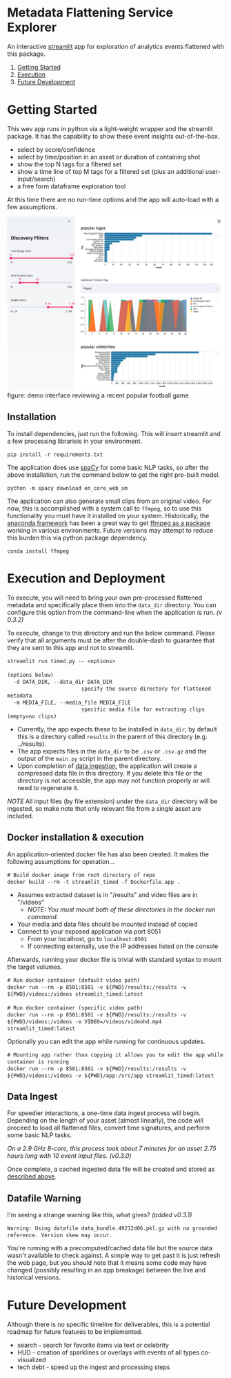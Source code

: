 # Metadata Flattening Service Explorer

An interactive [streamlit](https://www.streamlit.io/) app for exploration of 
analytics events flattened with this package.

1. [Getting Started](#getting-started)
2. [Execution](#execution-and-deployment)
3. [Future Development](#future-development)

# Getting Started

This wev app runs in python via a light-weight wrapper and the streamlit 
package. It has the capability to show these event insights out-of-the-box.

* select by score/confidence
* select by time/position in an asset or duration of containing shot
* show the top N tags for a filtered set
* show a time line of top M tags for a filtered set (plus an additional user-input/search)
* a free form dataframe exploration tool

At this time there are no run-time options and the app will auto-load
with a few assumptions.

![Explorer Demo Image](explorer-teaser.jpg)
figure: demo interface reviewing a recent popular football game


## Installation

To install dependencies, just run the following.  This will insert streamlit
and a few processing librarieis in your environment.

```shell
pip install -r requirements.txt
```

The application does use [spaCy](https://spacy.io/) for some basic NLP tasks, 
so after the above installation, run the command below to get the right pre-built
model.

```shell
python -m spacy download en_core_web_sm
```

The application can also generate small clips from an original video.  For now,
this is accomplished with a system call to `ffmpeg`, so to use this functionality
you must have it installed on your system.  Historically, the [anaconda framework](https://www.anaconda.com/)
has been a great way to get [ffmpeg as a package](https://anaconda.org/menpo/ffmpeg) 
working in various environments.  Future versions may attempt to reduce this burden this via
python package dependency. 

```shell
conda install ffmpeg
```

# Execution and Deployment

To execute, you will need to bring your own pre-processed flattened metadata and
specifically place them into the `data_dir` directory.  You can configure 
this option from the command-line when the application is run. *(v 0.3.2)*

To execute, change to this directory and run the below command.  Please verify that 
all arguments must be after the 
double-dash to guarantee that they are sent to this app and not to streamlit.

```shell
streamlit run timed.py -- <options>

(options below)
  -d DATA_DIR, --data_dir DATA_DIR
                        specify the source directory for flattened metadata
  -m MEDIA_FILE, --media_file MEDIA_FILE
                        specific media file for extracting clips (empty=no clips)
```

* Currently, the app expects these to be installed in `data_dir`; by default this is
  a directory called `results` in the parent of this directory (e.g. ../results).  
* The app expects files in the `data_dir`
  to be `.csv` or `.csv.gz` and the output of the `main.py` script in the 
  parent directory.  
* Upon completion of [data ingestion](#Data-Ingest), the application will
  create a compressed data file in this directory.  If you delete this file or the directory
  is not accessble, the app may not function properly or will need to regenerate it.

*NOTE* All input files (by file extension) under the `data_dir` directory will be 
ingested, so make note that only relevant file from a single asset are included.


## Docker installation & execution

An application-oriented docker file has also been created.  It makes the following assumptions
for operation...

```shell
# Build docker image from root directory of repo
docker build --rm -t streamlit_timed -f Dockerfile.app .
```

* Assumes extracted dataset is in "/results" and video files are in "/videos"
    * *NOTE: You must mount both of these directories in the docker run command.*
* Your media and data files should be mounted instead of copied
* Connect to your exposed application via port 8051
    * From your localhost, go to `localhost:8501` 
    * If connecting externally, use the IP addresses listed on the console

Afterwards, running your docker file is trivial with standard syntax to mount the target volumes.

```shell
# Run docker container (default video path)
docker run --rm -p 8501:8501 -v ${PWD}/results:/results -v ${PWD}/videos:/videos streamlit_timed:latest 

# Run docker container (specific video path)
docker run --rm -p 8501:8501 -v ${PWD}/results:/results -v ${PWD}/videos:/videos -e VIDEO=/videos/videohd.mp4  streamlit_timed:latest 

```

Optionally you can edit the app while running for continuous updates.

```shell
# Mounting app rather than copying it allows you to edit the app while container is running
docker run --rm -p 8501:8501 -v ${PWD}/results:/results -v ${PWD}/videos:/videos -v ${PWD}/app:/src/app streamlit_timed:latest
```


## Data Ingest

For speedier interactions, a one-time data ingest process will begin.  Depending
on the length of your asset (almost linearly), the code will proceed to
load all flattened files, convert time signatures, and perform some basic NLP
tasks.  

*On a 2.9 GHz 8-core, this process took about 7 minutes for an asset 2.75 hours long with 10 event input files. (v0.3.0)* 

Once complete, a cached ingested data file will be created and stored
as [described above](#Execution-and-Deployment).

## Datafile Warning

I'm seeing a strange warning like this, what gives? *(added v0.3.1)*

```shell
Warning: Using datafile data_bundle.49212d06.pkl.gz with no grounded reference. Version skew may occur.
```

You're running with a precomputed/cached data file but the source data wasn't available to check against.
A simple way to get past it is just refresh the web page, but you should note that it means some
code may have changed (possibly resulting in an app breakage) between the live and historical versions.

# Future Development

Although there is no specific timeline for deliverables, this is a potential
roadmap for future features to be implemented.

* search - search for favorite items via text or celebrity
* HUD - creation of sparklines or overlays with events of all types co-visualized
* tech debt - speed up the ingest and processing steps
